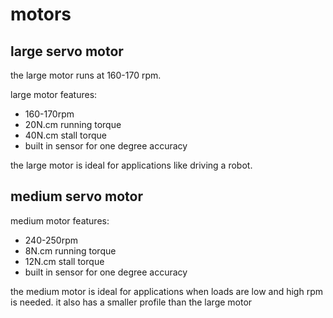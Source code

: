 # motors

## large servo motor

the large motor runs at 160-170 rpm. 

large motor features:

* 160-170rpm
* 20N.cm running torque
* 40N.cm stall torque
* built in sensor for one degree accuracy

the large motor is ideal for applications like driving a robot.

## medium servo motor

medium motor features:

* 240-250rpm
* 8N.cm running torque
* 12N.cm stall torque
* built in sensor for one degree accuracy

the medium motor is ideal for applications when loads are low and high rpm is needed. it also has a smaller profile than the large motor